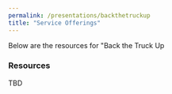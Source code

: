 ```yaml
---
permalink: /presentations/backthetruckup
title: "Service Offerings"
---
```

Below are the resources for "Back the Truck Up

### Resources
TBD

